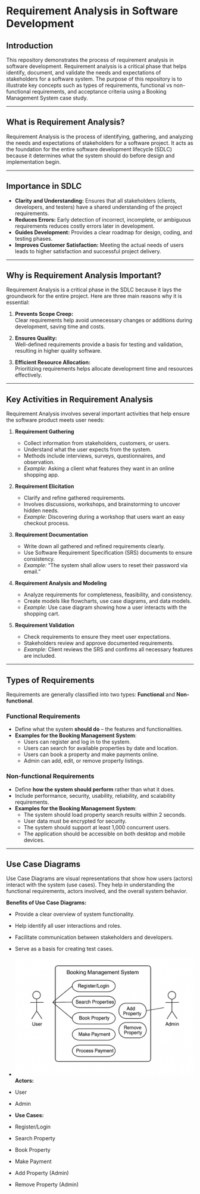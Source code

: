 # Requirement Analysis in Software Development

## Introduction
This repository demonstrates the process of requirement analysis in software development. Requirement analysis is a critical phase that helps identify, document, and validate the needs and expectations of stakeholders for a software system. The purpose of this repository is to illustrate key concepts such as types of requirements, functional vs non-functional requirements, and acceptance criteria using a Booking Management System case study.

---

## What is Requirement Analysis?
Requirement Analysis is the process of identifying, gathering, and analyzing the needs and expectations of stakeholders for a software project. It acts as the foundation for the entire software development lifecycle (SDLC) because it determines what the system should do before design and implementation begin.

---

## Importance in SDLC
- **Clarity and Understanding:** Ensures that all stakeholders (clients, developers, and testers) have a shared understanding of the project requirements.  
- **Reduces Errors:** Early detection of incorrect, incomplete, or ambiguous requirements reduces costly errors later in development.  
- **Guides Development:** Provides a clear roadmap for design, coding, and testing phases.  
- **Improves Customer Satisfaction:** Meeting the actual needs of users leads to higher satisfaction and successful project delivery.  

---

## Why is Requirement Analysis Important?
Requirement Analysis is a critical phase in the SDLC because it lays the groundwork for the entire project. Here are three main reasons why it is essential:

1. **Prevents Scope Creep:**  
   Clear requirements help avoid unnecessary changes or additions during development, saving time and costs.

2. **Ensures Quality:**  
   Well-defined requirements provide a basis for testing and validation, resulting in higher quality software.

3. **Efficient Resource Allocation:**  
   Prioritizing requirements helps allocate development time and resources effectively.

---

## Key Activities in Requirement Analysis

Requirement Analysis involves several important activities that help ensure the software product meets user needs:

1. **Requirement Gathering**  
   - Collect information from stakeholders, customers, or users.  
   - Understand what the user expects from the system.  
   - Methods include interviews, surveys, questionnaires, and observation.  
   - *Example:* Asking a client what features they want in an online shopping app.

2. **Requirement Elicitation**  
   - Clarify and refine gathered requirements.  
   - Involves discussions, workshops, and brainstorming to uncover hidden needs.  
   - *Example:* Discovering during a workshop that users want an easy checkout process.

3. **Requirement Documentation**  
   - Write down all gathered and refined requirements clearly.  
   - Use Software Requirement Specification (SRS) documents to ensure consistency.  
   - *Example:* “The system shall allow users to reset their password via email.”

4. **Requirement Analysis and Modeling**  
   - Analyze requirements for completeness, feasibility, and consistency.  
   - Create models like flowcharts, use case diagrams, and data models.  
   - *Example:* Use case diagram showing how a user interacts with the shopping cart.

5. **Requirement Validation**  
   - Check requirements to ensure they meet user expectations.  
   - Stakeholders review and approve documented requirements.  
   - *Example:* Client reviews the SRS and confirms all necessary features are included.

---

## Types of Requirements

Requirements are generally classified into two types: **Functional** and **Non-functional**.

### Functional Requirements
- Define what the system **should do** – the features and functionalities.  
- **Examples for the Booking Management System**:
  - Users can register and log in to the system.
  - Users can search for available properties by date and location.
  - Users can book a property and make payments online.
  - Admin can add, edit, or remove property listings.

### Non-functional Requirements
- Define **how the system should perform** rather than what it does.  
- Include performance, security, usability, reliability, and scalability requirements.  
- **Examples for the Booking Management System**:
  - The system should load property search results within 2 seconds.
  - User data must be encrypted for security.
  - The system should support at least 1,000 concurrent users.
  - The application should be accessible on both desktop and mobile devices.

---

## Use Case Diagrams
Use Case Diagrams are visual representations that show how users (actors) interact with the system (use cases). They help in understanding the functional requirements, actors involved, and the overall system behavior.

**Benefits of Use Case Diagrams:**
- Provide a clear overview of system functionality.
- Help identify all user interactions and roles.
- Facilitate communication between stakeholders and developers.
- Serve as a basis for creating test cases.

- ![Booking System Use Case](alx-booking-uc.png)
**Actors:**
- User
- Admin

- **Use Cases:**
- Register/Login
- Search Property
- Book Property
- Make Payment
- Add Property (Admin)
- Remove  Property (Admin)




